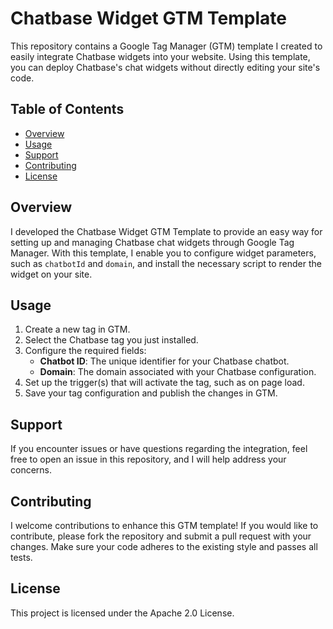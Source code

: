 # Chatbase Widget GTM Template

This repository contains a Google Tag Manager (GTM) template I created to easily integrate Chatbase widgets into your website. Using this template, you can deploy Chatbase's chat widgets without directly editing your site's code.

## Table of Contents

- [Overview](#overview)
- [Usage](#usage)
- [Support](#support)
- [Contributing](#contributing)
- [License](#license)

## Overview

I developed the Chatbase Widget GTM Template to provide an easy way for setting up and managing Chatbase chat widgets through Google Tag Manager. With this template, I enable you to configure widget parameters, such as `chatbotId` and `domain`, and install the necessary script to render the widget on your site.

## Usage

1. Create a new tag in GTM.
2. Select the Chatbase tag you just installed.
3. Configure the required fields:
   - **Chatbot ID**: The unique identifier for your Chatbase chatbot.
   - **Domain**: The domain associated with your Chatbase configuration.
4. Set up the trigger(s) that will activate the tag, such as on page load.
5. Save your tag configuration and publish the changes in GTM.

## Support

If you encounter issues or have questions regarding the integration, feel free to open an issue in this repository, and I will help address your concerns.

## Contributing

I welcome contributions to enhance this GTM template! If you would like to contribute, please fork the repository and submit a pull request with your changes. Make sure your code adheres to the existing style and passes all tests.

## License

This project is licensed under the Apache 2.0 License.
